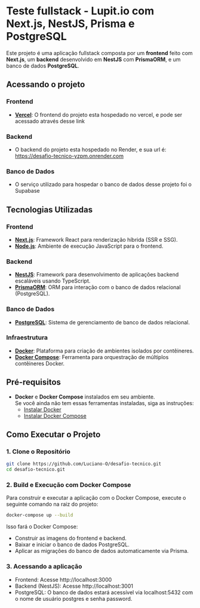 # Teste fullstack - Lupit.io com Next.js, NestJS, Prisma e PostgreSQL

Este projeto é uma aplicação fullstack composta por um **frontend** feito com **Next.js**, um **backend** desenvolvido em **NestJS** com **PrismaORM**, e um banco de dados **PostgreSQL**.

## Acessando o projeto

### Frontend
- **[Vercel](https://desafio-tecnico-lupit-6jwwr0spr-lucianoos-projects.vercel.app)**: O frontend do projeto esta hospedado no vercel, e pode ser acessado através desse link

### Backend
- O backend do projeto esta hospedado no Render, e sua url é: https://desafio-tecnico-yzpm.onrender.com

### Banco de Dados
- O serviço utilizado para hospedar o banco de dados desse projeto foi o Supabase

## Tecnologias Utilizadas

### Frontend
- **[Next.js](https://nextjs.org/)**: Framework React para renderização híbrida (SSR e SSG).
- **[Node.js](https://nodejs.org/)**: Ambiente de execução JavaScript para o frontend.

### Backend
- **[NestJS](https://nestjs.com/)**: Framework para desenvolvimento de aplicações backend escaláveis usando TypeScript.
- **[PrismaORM](https://www.prisma.io/)**: ORM para interação com o banco de dados relacional (PostgreSQL).

### Banco de Dados
- **[PostgreSQL](https://www.postgresql.org/)**: Sistema de gerenciamento de banco de dados relacional.

### Infraestrutura
- **[Docker](https://www.docker.com/)**: Plataforma para criação de ambientes isolados por contêineres.
- **[Docker Compose](https://docs.docker.com/compose/)**: Ferramenta para orquestração de múltiplos contêineres Docker.

## Pré-requisitos

- **Docker** e **Docker Compose** instalados em seu ambiente.  
  Se você ainda não tem essas ferramentas instaladas, siga as instruções:
  - [Instalar Docker](https://docs.docker.com/get-docker/)
  - [Instalar Docker Compose](https://docs.docker.com/compose/install/)

## Como Executar o Projeto

### 1. Clone o Repositório

```bash
git clone https://github.com/Luciano-O/desafio-tecnico.git
cd desafio-tecnico.git
```
### 2. Build e Execução com Docker Compose

Para construir e executar a aplicação com o Docker Compose, execute o seguinte comando na raiz do projeto:

```bash
docker-compose up --build
```

Isso fará o Docker Compose:

- Construir as imagens do frontend e backend.
- Baixar e iniciar o banco de dados PostgreSQL.
- Aplicar as migrações do banco de dados automaticamente via Prisma.

### 3. Acessando a aplicação
- Frontend: Acesse http://localhost:3000
- Backend (NestJS): Acesse http://localhost:3001
- PostgreSQL: O banco de dados estará acessível via localhost:5432 com o nome de usuário postgres e senha password.
